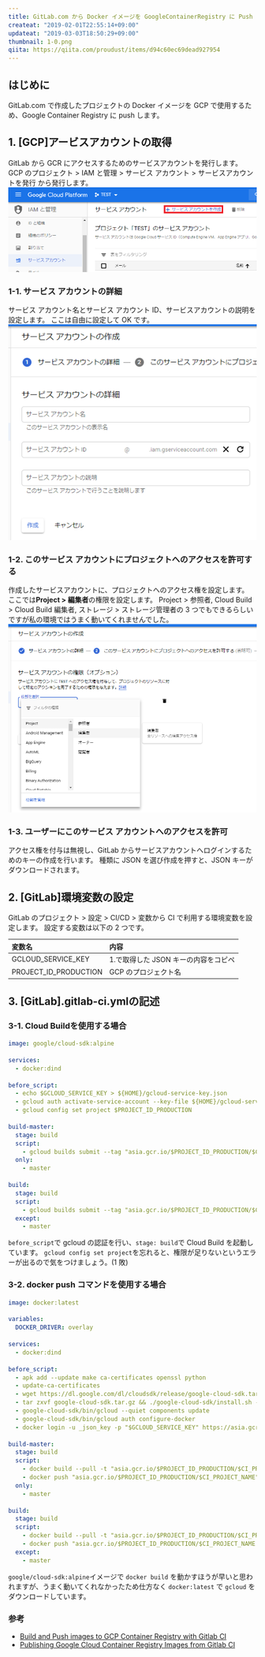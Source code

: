 ```yaml
---
title: GitLab.com から Docker イメージを GoogleContainerRegistry に Push する
createat: "2019-02-01T22:55:14+09:00"
updateat: "2019-03-03T18:50:29+09:00"
thumbnail: 1-0.png
qiita: https://qiita.com/proudust/items/d94c60ec69dead927954
---
```


## はじめに

GitLab.com で作成したプロジェクトの Docker イメージを GCP で使用するため、Google Container Registry に push します。

## 1. [GCP]アービスアカウントの取得

GitLab から GCR にアクセスするためのサービスアカウントを発行します。
GCP のプロジェクト > IAM と管理 > サービス アカウント > サービスアカウントを発行 から発行します。
![1-0.png](1-0.png)

### 1-1. サービス アカウントの詳細

サービス アカウント名とサービス アカウント ID、サービスアカウントの説明を設定します。
ここは自由に設定して OK です。
![1-1.png](1-1.png)

### 1-2. このサービス アカウントにプロジェクトへのアクセスを許可する

作成したサービスアカウントに、プロジェクトへのアクセス権を設定します。
ここでは**Project > 編集者**の権限を設定します。
Project > 参照者, Cloud Build > Cloud Build 編集者, ストレージ > ストレージ管理者の 3 つでもできるらしいですが私の環境ではうまく動いてくれませんでした。
![1-2.png](1-2.png)

### 1-3. ユーザーにこのサービス アカウントへのアクセスを許可

アクセス権を付与は無視し、GitLab からサービスアカウントへログインするためのキーの作成を行います。
種類に JSON を選び作成を押すと、JSON キーがダウンロードされます。

## 2. [GitLab]環境変数の設定

GitLab のプロジェクト > 設定 > CI/CD > 変数から CI で利用する環境変数を設定します。
設定する変数は以下の 2 つです。

| 変数名                | 内容                               |
| :-------------------- | :--------------------------------- |
| GCLOUD_SERVICE_KEY    | 1.で取得した JSON キーの内容をコピペ |
| PROJECT_ID_PRODUCTION | GCP のプロジェクト名                |

## 3. [GitLab].gitlab-ci.ymlの記述

### 3-1. Cloud Buildを使用する場合

``` yaml:.gitlab-ci.yml
image: google/cloud-sdk:alpine

services:
  - docker:dind

before_script:
  - echo $GCLOUD_SERVICE_KEY > ${HOME}/gcloud-service-key.json
  - gcloud auth activate-service-account --key-file ${HOME}/gcloud-service-key.json
  - gcloud config set project $PROJECT_ID_PRODUCTION

build-master:
  stage: build
  script:
    - gcloud builds submit --tag "asia.gcr.io/$PROJECT_ID_PRODUCTION/$CI_PROJECT_NAME" .
  only:
    - master

build:
  stage: build
  script:
    - gcloud builds submit --tag "asia.gcr.io/$PROJECT_ID_PRODUCTION/$CI_PROJECT_NAME:$CI_COMMIT_REF_SLUG" .
  except:
    - master
```

`before_script`で gcloud の認証を行い、`stage: build`で Cloud Build を起動しています。
`gcloud config set project`を忘れると、権限が足りないというエラーが出るので気をつけましょう。(1 敗)

### 3-2. docker push コマンドを使用する場合

``` yaml:.gitlab-ci.yml
image: docker:latest

variables:
  DOCKER_DRIVER: overlay
  
services:
  - docker:dind

before_script:
  - apk add --update make ca-certificates openssl python
  - update-ca-certificates
  - wget https://dl.google.com/dl/cloudsdk/release/google-cloud-sdk.tar.gz
  - tar zxvf google-cloud-sdk.tar.gz && ./google-cloud-sdk/install.sh --usage-reporting=false --path-update=true
  - google-cloud-sdk/bin/gcloud --quiet components update
  - google-cloud-sdk/bin/gcloud auth configure-docker
  - docker login -u _json_key -p "$GCLOUD_SERVICE_KEY" https://asia.gcr.io

build-master:
  stage: build
  script:
    - docker build --pull -t "asia.gcr.io/$PROJECT_ID_PRODUCTION/$CI_PROJECT_NAME" .
    - docker push "asia.gcr.io/$PROJECT_ID_PRODUCTION/$CI_PROJECT_NAME"
  only:
    - master

build:
  stage: build
  script:
    - docker build --pull -t "asia.gcr.io/$PROJECT_ID_PRODUCTION/$CI_PROJECT_NAME:$CI_COMMIT_REF_SLUG" .
    - docker push "asia.gcr.io/$PROJECT_ID_PRODUCTION/$CI_PROJECT_NAME:$CI_COMMIT_REF_SLUG"
  except:
    - master
```

`google/cloud-sdk:alpine`イメージで `docker build` を動かすほうが早いと思われますが、うまく動いてくれなかったため仕方なく `docker:latest` で `gcloud` をダウンロードしています。

### 参考

- [Build and Push images to GCP Container Registry with Gitlab CI](https://gist.github.com/foklepoint/2f9087375830068ec032ef326d93f423#gistcomment-2629289)
- [Publishing Google Cloud Container Registry Images from Gitlab CI](
https://medium.com/@gaforres/publishing-google-cloud-container-registry-images-from-gitlab-ci-23c45356ff0e)
